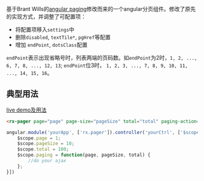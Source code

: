 基于Brant Wills的[angular paging](https://github.com/brantwills/Angular-Paging)修改而来的一个angular分页组件。修改了原先的实现方式，并调整了可配置项：

* 将配置项移入`settings`中
* 删除`disabled`, `textTile*`, `pgHref`等配置
* 增加 `endPoint`, `dotsClass`配置



`endPoint`表示出现省略号时，列表两端的页码数。如`endPoint`为2时，`1, 2, ..., 6, 7, 8, ..., 12, 13`; `endPoint`位3时， `1, 2, 3, ..., 7, 8, 9, 10, 11, ..., 14, 15, 16`。


## 典型用法 ##

[live demo及用法](https://royxun.github.io/ngPager/index.html)

```html
<rx-pager page="page" page-size="pageSize" total="total" paging-action="paing(page, pageSize, total)"></rx-pager>

```
```javascript
angular.module('yourApp', ['rx.pager']).controller('yourCtrl', ['$scope', function($scope) {
    $scope.page = 1;
    $scope.pageSize = 10;
    $scope.total = 100;
    $scope.paging = function(page, pageSize, total) {
        //do your ajax
    };
}])
```
